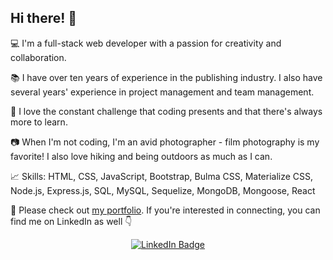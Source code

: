 ## Hi there! 👋

:computer: I'm a full-stack web developer with a passion for creativity and collaboration. 

:books: I have over ten years of experience in the publishing industry. I also have several years' experience in project management and team management. 

:dizzy: I love the constant challenge that coding presents and that there's always more to learn. 

:camera: When I'm not coding, I'm an avid photographer - film photography is my favorite! I also love hiking and being outdoors as much as I can.

:chart_with_upwards_trend: Skills: HTML, CSS, JavaScript, Bootstrap, Bulma CSS, Materialize CSS, Node.js, Express.js, SQL, MySQL, Sequelize, MongoDB, Mongoose, React

:link: Please check out [my portfolio](https://beatricekallen.github.io/react-portfolio). If you're interested in connecting, you can find me on LinkedIn as well :point_down:

<div id="badges" align="center">
  <a href="https://www.linkedin.com/in/beatrice-k-allen/">
    <img src="https://img.shields.io/badge/LinkedIn-blue?style=for-the-badge&logo=linkedin&logoColor=white" alt="LinkedIn Badge"/>
  </a>
</div>
